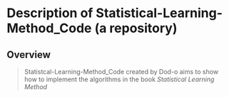 # Description of Statistical-Learning-Method_Code (a repository)
## Overview
> Statistcal-Learning-Method_Code created by Dod-o aims to show how to implement the algorithms in the book *Statistical Learning Method*
